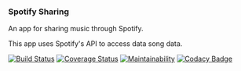 ### Spotify Sharing

An app for sharing music through Spotify.

This app uses Spotify's API to access data song data.

[![Build Status](https://app.travis-ci.com/cwaymeyer/spotify-sharing.svg?token=zTBdyZtbUMz1NEGxDmoK&branch=master)](https://app.travis-ci.com/cwaymeyer/spotify-sharing) [![Coverage Status](https://coveralls.io/repos/github/cwaymeyer/spotify-sharing/badge.svg?branch=master)](https://coveralls.io/github/cwaymeyer/spotify-sharing?branch=master) [![Maintainability](https://api.codeclimate.com/v1/badges/a315edd27ca938e099b4/maintainability)](https://codeclimate.com/github/cwaymeyer/spotify-sharing/maintainability) [![Codacy Badge](https://app.codacy.com/project/badge/Grade/0640eac1afb1428ca2375fbce7529141)](https://www.codacy.com/gh/cwaymeyer/spotify-sharing/dashboard?utm_source=github.com&utm_medium=referral&utm_content=cwaymeyer/spotify-sharing&utm_campaign=Badge_Grade)